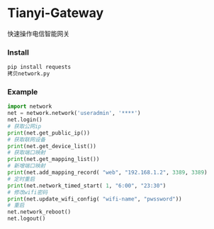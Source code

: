 # Tianyi-Gateway
快速操作电信智能网关

### Install
```bash
pip install requests
拷贝network.py
```


### Example
```python
import network
net = network.network('useradmin', '****')
net.login()
# 获取公网ip
print(net.get_public_ip())
# 获取联网设备
print(net.get_device_list())
# 获取端口映射
print(net.get_mapping_list())
# 新增端口映射
print(net.add_mapping_record( "web", "192.168.1.2", 3389, 3389)
# 定时重启
print(net.network_timed_start( 1, "6:00", "23:30")
# 修改wifi密码
print(net.update_wifi_config( "wifi-name", "pwssword"))
# 重启
net.network_reboot()
net.logout()
```
